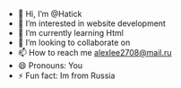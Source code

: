 - 👋 Hi, I’m @Hatick
- 👀 I’m interested in website development
- 🌱 I’m currently learning Html
- 💞️ I’m looking to collaborate on 
- 📫 How to reach me alexlee2708@mail.ru
- 😄 Pronouns: You 
- ⚡ Fun fact: Im from Russia

<!---
Hatick/Hatick is a ✨ special ✨ repository because its `README.md` (this file) appears on your GitHub profile.
You can click the Preview link to take a look at your changes.
--->
